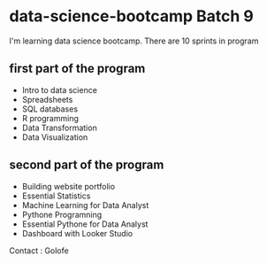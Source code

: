 # data-science-bootcamp Batch 9

I'm learning data science bootcamp. There are 10 sprints in program


## first part of the program
- Intro to data science
- Spreadsheets
- SQL databases
- R programming
- Data Transformation
- Data Visualization


## second part of the program
- Building website portfolio
- Essential Statistics
- Machine Learning for Data Analyst
- Pythone Programning
- Essential Pythone for Data Analyst
- Dashboard with Looker Studio

Contact : Golofe
